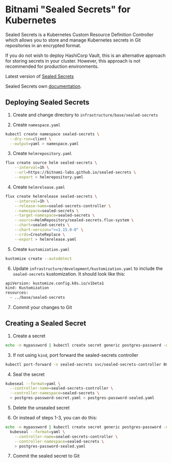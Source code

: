 # Bitnami "Sealed Secrets" for Kubernetes

Sealed Secrets is a Kubernetes Custom Resource Definition Controller which allows you to store and manage Kubernetes secrets in Git repositories in an encrypted format.

If you do not wish to deploy HashiCorp Vault, this is an alternative approach for storing secrets in your cluster. However, this approach is not recommended for production environments.

Latest version of [Sealed Secrets](https://github.com/bitnami-labs/sealed-secrets?tab=readme-ov-file#kubeseal)

Sealed Secrets own [documentation](https://github.com/bitnami-labs/sealed-secrets).

## Deploying Sealed Secrets

1. Create and change directory to `infrastructure/base/sealed-secrets`

2. Create `namespace.yaml`

```bash
kubectl create namespace sealed-secrets \
  --dry-run=client \
  --output=yaml > namespace.yaml
```

3. Create `helmrepository.yaml`

```bash
flux create source helm sealed-secrets \
    --interval=1h \
    --url=https://bitnami-labs.github.io/sealed-secrets \
    --export > helmrepository.yaml
```

4. Create `helmrelease.yaml`

```bash
flux create helmrelease sealed-secrets \
    --interval=1h \
    --release-name=sealed-secrets-controller \
    --namespace=sealed-secrets \
    --target-namespace=sealed-secrets \
    --source=HelmRepository/sealed-secrets.flux-system \
    --chart=sealed-secrets \
    --chart-version=">=1.15.0-0" \
    --crds=CreateReplace \
    --export > helmrelease.yaml
```

5. Create `kustomization.yaml`

```bash
kustomize create --autodetect
```

6. Update `infrastructure/development/kustomization.yaml` to include the `sealed-secrets` kustomization. It should look like this:

```bash
apiVersion: kustomize.config.k8s.io/v1beta1
kind: Kustomization
resources:
  - ../base/sealed-secrets
```

7. Commit your changes to Git

## Creating a Sealed Secret

1. Create a secret

```bash
echo -n mypassword | kubectl create secret generic postgres-password -n postgres --dry-run=client --from-file=password=/dev/stdin -o yaml > postgres-password-secret.yaml
```

3. If not using `kind`, port forward the sealed-secrets controller

```bash
kubectl port-forward -n sealed-secrets svc/sealed-secrets-controller 8080:8080
```

4. Seal the secret

```bash
kubeseal --format=yaml \
  --controller-name=sealed-secrets-controller \
  --controller-namespace=sealed-secrets \
  < postgres-password-secret.yaml > postgres-password-sealed.yaml
```

5. Delete the unsealed secret

6. Or instead of steps 1-3, you can do this:

```bash
echo -n mypassword | kubectl create secret generic postgres-password -n postgres --dry-run=client --from-file=password=/dev/stdin -o yaml | \
  kubeseal --format=yaml \
    --controller-name=sealed-secrets-controller \
    --controller-namespace=sealed-secrets \
    > postgres-password-sealed.yaml
```

7. Commit the sealed secret to Git
